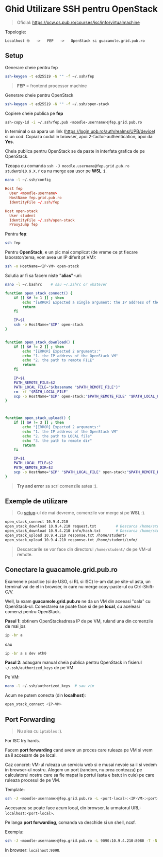 # Ghid Utilizare SSH pentru OpenStack

> Oficial: <https://ocw.cs.pub.ro/courses/isc/info/virtualmachine>



Topologie:


```
Localhost 🤓   ->   FEP   ->   OpenStack si guacamole.grid.pub.ro
```

## Setup


Generare cheie pentru fep

```sh
ssh-keygen -t ed25519 -N "" -f ~/.ssh/fep
```

> **FEP** = frontend processor machine 

Generare cheie pentru OpenStack

```sh
ssh-keygen -t ed25519 -N "" -f ~/.ssh/open-stack
```

Copiere cheie publica pe **fep**

```sh
ssh-copy-id -i ~/.ssh/fep.pub <moodle-username>@fep.grid.pub.ro
```

In terminal o sa apara un link (<https://login.upb.ro/auth/realms/UPB/device>) si un cod.
Copiaza codul in browser, apoi 2-factor-authentication, apoi da **Yes**.


Cheia publica pentru OpenStack se da paste in interfata grafica de pe OpenStack.




Tzeapa cu comanda `ssh -J moodle.username@fep.grid.pub.ro student@10.9.X.Y` ca nu merge asa usor pe **WSL** :(.



```sh
nano -l ~/.ssh/config
```


```conf
Host fep
  User <moodle-username>
  HostName fep.grid.pub.ro
  IdentityFile ~/.ssh/fep

Host open-stack
  User student
  IdentityFile ~/.ssh/open-stack
  ProxyJump fep
```

Pentru **fep**:

```sh 
ssh fep
```

Pentru **OpenStack**, e un pic mai complicat
(de vreme ce pt fiecare laborator/tema, vom avea un IP diferit pt VM):


```sh
ssh -o HostName=<IP-VM> open-stack
```


Solutia ar fi sa facem niste **"alias"**-uri:

```sh
nano -l ~/.bashrc    # sau ~/.zshrc or whatever
```


```sh
function open_stack_connect() {
	if [[ $# != 1 ]] ; then
		echo "[ERROR] Expected a single argument: the IP address of the OpenStack VM!"
		return
	fi

	IP=$1
	ssh -o HostName="$IP" open-stack
}


function open_stack_download() {
	if [[ $# != 2 ]] ; then
		echo "[ERROR] Expected 2 arguments:"
		echo "1. the IP address of the OpenStack VM"
		echo "2. the path to remote FILE"
		return
	fi

	IP=$1
	PATH_REMOTE_FILE=$2
	PATH_LOCAL_FILE="$(basename "$PATH_REMOTE_FILE")"
	rm -rf "$PATH_LOCAL_FILE"
	scp -o HostName="$IP" open-stack:"$PATH_REMOTE_FILE" "$PATH_LOCAL_FILE"
}



function open_stack_upload() {
	if [[ $# != 3 ]] ; then
		echo "[ERROR] Expected 2 arguments:"
		echo "1. the IP address of the OpenStack VM"
		echo "2. the path to LOCAL file"
		echo "3. the path to remote dir"
		return
	fi

	IP=$1
	PATH_LOCAL_FILE=$2
	PATH_REMOTE_DIR=$3
	scp -o HostName="$IP" "$PATH_LOCAL_FILE" open-stack:"$PATH_REMOTE_DIR"
}
```


> **Try and error** sa scri comenzile astea :).




## Exemple de utilizare

> Cu [setup](#setup)-ul de mai devreme, comenzile vor merge si pe **WSL** :).

```sh
open_stack_connect 10.9.4.210
open_stack_download 10.9.4.210 request.txt         # Descarca /home/student/request/txt
open_stack_download 10.9.4.210 info/hash.txt       # Descarca /home/student/info/hash.txt
open_stack_upload 10.9.4.210 response.txt /home/student/
open_stack_upload 10.9.4.210 response.txt /home/student/info/
```

> Descarcarile se vor face din directorul `/home/student/` de pe VM-ul remote.


## Conectare la **guacamole.grid.pub.ro**


Examenele practice (si de USO, si RL si ISC) le-am dat pe site-ul asta,
un terminal vai de el in browser, in care nu merge copy-paste-ul cu Ctrl-Shift-C/V.

Well, la exam **guacamole.grid.pub.ro** ne da un VM din aceeasi "oala" cu OpenStack-ul.
Conectarea se poate face si de pe **local**, cu aceleasi comenzi pentru OpenStack.


**Pasul 1**: obtinem OpenStackadresa IP de pe VM, ruland una din comenzile de mai jos

```sh
ip -br a
```

sau

```sh
ip -br a s dev eth0
```


**Pasul 2**: adaugam manual cheia publica pentru OpenStack in fisierul `~/.ssh/authorized_keys` de pe VM.

Pe VM:

```sh
nano -l ~/.ssh/authorized_keys  # sau vim
```

Acum ne putem conecta (din **localhost**):

```sh
open_stack_connect <IP-VM>
```



## Port Forwarding

> Nu alea cu `iptables` :).


For ISC try hards. 

Facem **port forwarding** cand avem un proces care ruleaza pe VM si vrem sa il accesam de pe local.

Caz concret: VM-ul ruleaza un serviciu web si e musai nevoie sa il si vedem in browser-ul nostru.
Alegem un port (random, nu prea conteaza) pe calculatorul nostru care sa fie mapat
la portul (asta e batut in cuie) pe care ruleaza procesul de pe VM.



Template:

```sh
ssh -J <moodle-username>@fep.grid.pub.ro -L <port-local>:<IP-VM>:<port-VM> -T -N student@<IP-VM> 
```

Accesarea se poate face acum local, din browser, la urmatorul URL: `localhost:<port-local>`.


Pe langa **port forwarding**, comanda va deschide si un shell, ncsf.


Exemplu:

```sh
ssh -J <moodle-username>@fep.grid.pub.ro -L 9090:10.9.4.210:8080 -T -N student@10.9.4.210 
```


In browser: `localhost:9090`.

